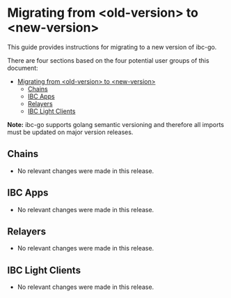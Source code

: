 # Migrating from \<old-version\> to \<new-version\>

This guide provides instructions for migrating to a new version of ibc-go.

There are four sections based on the four potential user groups of this document:

- [Migrating from \<old-version\> to \<new-version\>](#migrating-from-old-version-to-new-version)
  - [Chains](#chains)
  - [IBC Apps](#ibc-apps)
  - [Relayers](#relayers)
  - [IBC Light Clients](#ibc-light-clients)

**Note:** ibc-go supports golang semantic versioning and therefore all imports must be updated on major version releases.

## Chains

- No relevant changes were made in this release.

## IBC Apps

- No relevant changes were made in this release.

## Relayers

- No relevant changes were made in this release.

## IBC Light Clients

- No relevant changes were made in this release.
